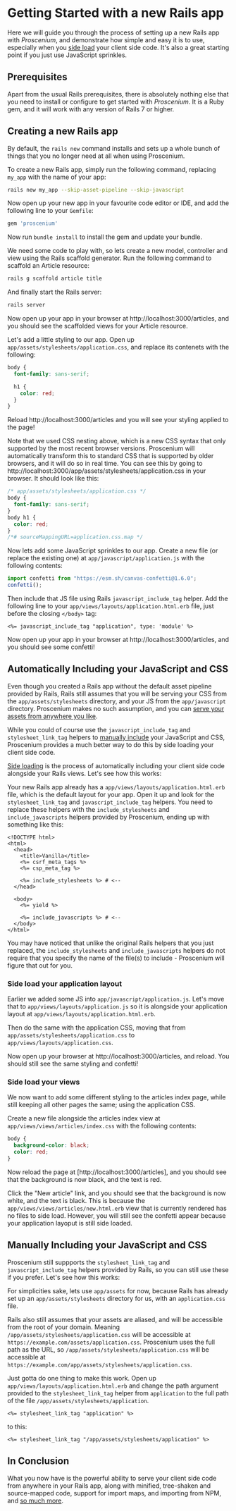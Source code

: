 # Getting Started with a new Rails app

Here we will guide you through the process of setting up a new Rails app with _Proscenium_, and demonstrate how simple and easy it is to use, especially when you [side load](/README.md#side-loading) your client side code. It's also a great starting point if you just use JavaScript sprinkles.

## Prerequisites

Apart from the usual Rails prerequisites, there is absolutely nothing else that you need to install or configure to get started with _Proscenium_. It is a Ruby gem, and it will work with any version of Rails 7 or higher.

## Creating a new Rails app

By default, the `rails new` command installs and sets up a whole bunch of things that you no longer need at all when using Proscenium.

To create a new Rails app, simply run the following command, replacing `my_app` with the name of your app:

```bash
rails new my_app --skip-asset-pipeline --skip-javascript
```

Now open up your new app in your favourite code editor or IDE, and add the following line to your `Gemfile`:

```ruby
gem 'proscenium'
```

Now run `bundle install` to install the gem and update your bundle.

We need some code to play with, so lets create a new model, controller and view using the Rails scaffold generator. Run the following command to scaffold an Article resource:

```bash
rails g scaffold article title
```

And finally start the Rails server:

```bash
rails server
```

Now open up your app in your browser at http://localhost:3000/articles, and you should see the scaffolded views for your Article resource.

Let's add a little styling to our app. Open up `app/assets/stylesheets/application.css`, and replace its contenets with the following:

```css
body {
  font-family: sans-serif;

  h1 {
    color: red;
  }
}
```

Reload http://localhost:3000/articles and you will see your styling applied to the page!

Note that we used CSS nesting above, which is a new CSS syntax that only supported by the most recent browser versions. Proscenium will automatically transform this to standard CSS that is supported by older browsers, and it will do so in real time. You can see this by going to http://localhost:3000/app/assets/stylesheets/application.css in your browser. It should look like this:

```css
/* app/assets/stylesheets/application.css */
body {
  font-family: sans-serif;
}
body h1 {
  color: red;
}
/*# sourceMappingURL=application.css.map */
```

Now lets add some JavaScript sprinkles to our app. Create a new file (or replace the existing one) at `app/javascript/application.js` with the following contents:

```js
import confetti from "https://esm.sh/canvas-confetti@1.6.0";
confetti();
```

Then include that JS file using Rails `javascript_include_tag` helper. Add the following line to your `app/views/layouts/application.html.erb` file, just before the closing `</body>` tag:

```erb
<%= javascript_include_tag "application", type: 'module' %>
```

Now open up your app in your browser at http://localhost:3000/articles, and you should see some confetti!

## Automatically Including your JavaScript and CSS

Even though you created a Rails app without the default asset pipeline provided by Rails, Rails still assumes that you will be serving your CSS from the `app/assets/stylesheets` directory, and your JS from the `app/javascript` directory. Proscenium makes no such assumption, and you can [serve your assets from anywhere you like](https://github.com/joelmoss/proscenium#client-side-code-anywhere).

While you could of course use the `javascript_include_tag` and `stylesheet_link_tag` helpers to [manually include](#manually-including-your-javascript-and-css) your JavaScript and CSS, Proscenium provides a much better way to do this by side loading your client side code.

[Side loading](/README.md#side-loading) is the process of automatically including your client side code alongside your Rails views. Let's see how this works:

Your new Rails app already has a `app/views/layouts/application.html.erb` file, which is the default layout for your app. Open it up and look for the `stylesheet_link_tag` and `javascript_include_tag` helpers. You need to replace these helpers with the `include_stylesheets` and `include_javascripts` helpers provided by Proscenium, ending up with something like this:

```erb
<!DOCTYPE html>
<html>
  <head>
    <title>Vanilla</title>
    <%= csrf_meta_tags %>
    <%= csp_meta_tag %>

    <%= include_stylesheets %> # <--
  </head>

  <body>
    <%= yield %>

    <%= include_javascripts %> # <--
  </body>
</html>
```

You may have noticed that unlike the original Rails helpers that you just replaced, the `include_stylesheets` and `include_javascripts` helpers do not require that you specify the name of the file(s) to include - Proscenium will figure that out for you.

### Side load your application layout

Earlier we added some JS into `app/javascript/application.js`. Let's move that to `app/views/layouts/application.js` so it is alongside your application layout at `app/views/layouts/application.html.erb`.

Then do the same with the application CSS, moving that from `app/assets/stylesheets/application.css` to `app/views/layouts/application.css`.

Now open up your browser at http://localhost:3000/articles, and reload. You should still see the same styling and confetti!

### Side load your views

We now want to add some different styling to the articles index page, while still keeping all other pages the same; using the application CSS.

Create a new file alongside the articles index view at `app/views/views/articles/index.css` with the following contents:

```css
body {
  background-color: black;
  color: red;
}
```

Now reload the page at [http://localhost:3000/articles], and you should see that the background is now black, and the text is red.

Click the "New article" link, and you should see that the background is now white, and the text is black. This is because the `app/views/views/articles/new.html.erb` view that is currently rendered has no files to side load. However, you will still see the confetti appear because your application layoput is still side loaded.

## Manually Including your JavaScript and CSS

Proscenium still suppports the `stylesheet_link_tag` and `javascript_include_tag` helpers provided by Rails, so you can still use these if you prefer. Let's see how this works:

For simplicities sake, lets use `app/assets` for now, because Rails has already set up an `app/assets/stylesheets` directory for us, with an `application.css` file.

Rails also still assumes that your assets are aliased, and will be accessible from the root of your domain. Meaning `/app/assets/stylesheets/application.css` will be accessible at `https://example.com/assets/application.css`. Proscenium uses the full path as the URL, so `/app/assets/stylesheets/application.css` will be accessible at `https://example.com/app/assets/stylesheets/application.css`.

Just gotta do one thing to make this work. Open up `app/views/layouts/application.html.erb` and change the path argument provided to the `stylesheet_link_tag` helper from `application` to the full path of the file `/app/assets/stylesheets/application`.

```erb
<%= stylesheet_link_tag "application" %>
```

to this:

```erb
<%= stylesheet_link_tag "/app/assets/stylesheets/application" %>
```

## In Conclusion

What you now have is the powerful ability to serve your client side code from anywhere in your Rails app, along with minified, tree-shaken and source-mapped code, support for import maps, and importing from NPM, and [so much more](https://github.com/joelmoss/proscenium).

